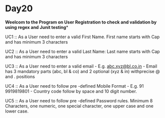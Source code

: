 # Day20
****Weelcom to the Program on User Registration to check and validation by using regex and Junit testing*****

UC1 :: As a User need to enter a valid First Name. First name starts with Cap and has minimum 3 characters

UC2 :: As a User need to enter a valid Last Name: Last name starts with Cap and has minimum 3 characters

UC3 :: As a User need to enter a valid email - E.g. abc.xyz@bl.co.in - Email has 3 mandatory parts (abc, bl & co) and 2 optional (xyz & in) withprecise @ and . positions

UC4 :: As a User need to follow pre -defined  Mobile Format - E.g. 91 9919819801 - Country code follow by space and 10 digit number.

UC5 :: As a User need to follow pre -defined Password rules. Minimum 8 Characters, one numeric, one special character, one upper case and one lower case.
